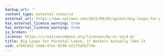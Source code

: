 ```yaml
---
backup_url: ''
content_type: external-resource
external_url: https://www.nytimes.com/2015/09/02/upshot/big-leaps-for-parental-leave-if-workers-actually-follow-through.html
has_external_licence_warning: true
has_external_license_warning: true
is_broken: ''
license: https://creativecommons.org/licenses/by-nc-sa/4.0/
title: Big Leaps for Parental Leave, if Workers Actually Take It
uid: a7b8c032-3aeb-47ac-9296-e2175a5b774e
---
```

